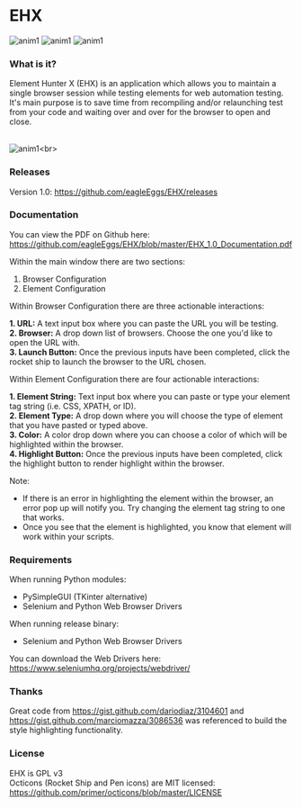 # EHX

![anim1](https://img.shields.io/badge/built%20with-python%203.7-brightgreen.svg) ![anim1](https://img.shields.io/badge/status-Stable-pink.svg) ![anim1](https://img.shields.io/badge/version-1.0-black.svg)

### What is it?

Element Hunter X (EHX) is an application which allows you to maintain a single browser session while testing elements for web automation testing. It's main purpose is to save time from recompiling and/or relaunching test from your code and waiting over and over for the browser to open and close. <br><br>

![anim1](https://github.com/eagleEggs/testStream/blob/master/EHX_MD_Image.png?)<br>

### Releases

Version 1.0: https://github.com/eagleEggs/EHX/releases <br>

### Documentation

You can view the PDF on Github here: https://github.com/eagleEggs/EHX/blob/master/EHX_1.0_Documentation.pdf

Within the main window there are two sections:

 1. Browser Configuration
 2. Element Configuration

Within Browser Configuration there are three actionable interactions:

  <b>1. URL:</b> A text input box where you can paste the URL you will be testing.<br>
  <b>2. Browser:</b> A drop down list of browsers. Choose the one you'd like to open the URL with.<br>
  <b>3. Launch Button:</b> Once the previous inputs have been completed, click the rocket ship to launch the browser to the URL chosen.<br>

Within Element Configuration there are four actionable interactions:

   <b>1. Element String:</b> Text input box where you can paste or type your element tag string (i.e. CSS, XPATH, or ID).<br>
   <b>2. Element Type:</b> A drop down where you will choose the type of element that you have pasted or typed above.<br>
  <b>3. Color:</b> A color drop down where you can choose a color of which will be highlighted within the browser.<br>
  <b>4. Highlight Button:</b> Once the previous inputs have been completed, click the highlight button to render highlight within the browser.

Note:

 - If there is an error in highlighting the element within the browser, an error pop up will notify you. Try changing the element tag string to one that works.
 - Once you see that the element is highlighted, you know that element will work within your scripts.

### Requirements

When running Python modules: <br>
 - PySimpleGUI (TKinter alternative)<br>
 - Selenium and Python Web Browser Drivers

When running release binary: <br>
 - Selenium and Python Web Browser Drivers
 
You can download the Web Drivers here: https://www.seleniumhq.org/projects/webdriver/

### Thanks

Great code from https://gist.github.com/dariodiaz/3104601 and https://gist.github.com/marciomazza/3086536 was referenced
to build the style highlighting functionality.

### License

EHX is GPL v3<br>
Octicons (Rocket Ship and Pen icons) are MIT licensed: https://github.com/primer/octicons/blob/master/LICENSE
